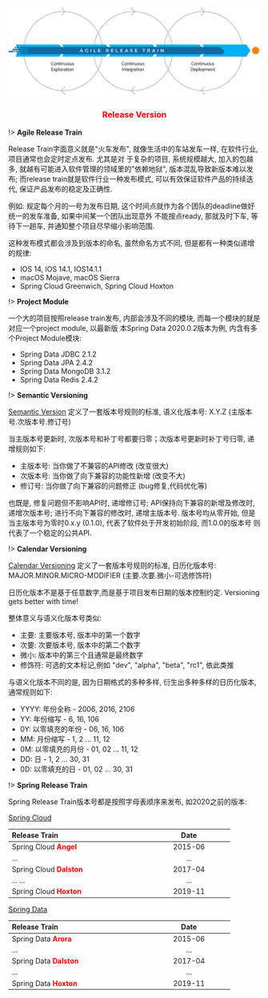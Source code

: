 <center>

![Jdk](../../media/release.png ':size=30%')

### <font color=red>Release Version</font> <!-- {docsify-ignore} -->
</center>

!> **Agile Release Train**

Release Train字面意义就是"火车发布", 就像生活中的车站发车一样, 在软件行业, 项目通常也会定时定点发布. 尤其是对
于复杂的项目, 系统规模越大, 加入的包越多, 就越有可能进入软件管理的领域里的"依赖地狱", 版本混乱导致新版本难以发
布; 而release train就是软件行业一种发布模式, 可以有效保证软件产品的持续迭代, 保证产品发布的稳定及正确性.

例如: 规定每个月的一号为发布日期, 这个时间点就作为各个团队的deadline做好统一的发车准备, 如果中间某一个团队出现意外
不能按点ready, 那就及时下车, 等待下一趟车, 并通知整个项目尽早缩小影响范围.

这种发布模式都会涉及到版本的命名, 虽然命名方式不同, 但是都有一种类似递增的规律:
- IOS 14, IOS 14.1, IOS14.1.1
- macOS Mojave, macOS Sierra
- Spring Cloud Greenwich, Spring Cloud Hoxton

!> **Project Module**

一个大的项目按照release train发布, 内部会涉及不同的模块, 而每一个模块的就是对应一个project module, 以最新版
本Spring Data 2020.0.2版本为例, 内含有多个Project Module模块: 
- Spring Data JDBC 2.1.2
- Spring Data JPA 2.4.2
- Spring Data MongoDB 3.1.2
- Spring Data Redis 2.4.2

!> **Semantic Versioning**

[Semantic Version][1] 定义了一套版本号规则的标准, 语义化版本号: X.Y.Z (主版本号.次版本号.修订号)

当主版本号更新时, 次版本号和补丁号都要归零；次版本号更新时补丁号归零, 递增规则如下: 
- 主版本号: 当你做了不兼容的API修改 (改变很大)
- 次版本号: 当你做了向下兼容的功能性新增 (改变不大)
- 修订号: 当你做了向下兼容的问题修正 (bug修复,代码优化等)

也既是, 修复问题但不影响API时, 递增修订号; API保持向下兼容的新增及修改时, 递增次版本号; 进行不向下兼容的修改时, 
递增主版本号. 版本号均从零开始, 但是当主版本号为零时0.x.y (0.1.0), 代表了软件处于开发初始阶段, 而1.0.0的版本号
则代表了一个稳定的公共API.

!> **Calendar Versioning**

[Calendar Versioning][2] 定义了一套版本号规则的标准, 日历化版本号: MAJOR.MINOR.MICRO-MODIFIER (主要.次要.微小-可选修饰符)

日历化版本不是基于任意数字,而是基于项目发布日期的版本控制约定. Versioning gets better with time!

整体意义与语义化版本号类似:
- 主要: 主要版本号, 版本中的第一个数字
- 次要: 次要版本号, 版本中的第二个数字
- 微小: 版本中的第三个且通常是最终数字
- 修饰符: 可选的文本标记,例如 "dev", "alpha", "beta", "rc1", 依此类推

与语义化版本不同的是, 因为日期格式的多种多样, 衍生出多种多样的日历化版本, 通常规则如下:
- YYYY: 年份全称 - 2006, 2016, 2106
- YY: 年份缩写 - 6, 16, 106
- 0Y: 以零填充的年份 - 06, 16, 106
- MM: 月份缩写 - 1, 2 ... 11, 12
- 0M: 以零填充的月份 - 01, 02 ... 11, 12
- DD: 日 - 1, 2 ... 30, 31
- 0D: 以零填充的日 - 01, 02 ... 30, 31

!> **Spring Release Train**

Spring Release Train版本号都是按照字母表顺序来发布, 如2020之前的版本:

[Spring Cloud][3]

<style>
table th:first-of-type {
    width: 7cm;
}
table th:nth-of-type(2) {
    width: 4cm;
}
</style>

|  Release Train                           | Date    |
|  :----                                   | :----:  |
| Spring Cloud **<font color=red>Angel**   | 2015-06 |
| ...                                      | ...     |
| Spring Cloud **<font color=red>Dalston** | 2017-04 |
| ... ...                                  | ...     |
| Spring Cloud **<font color=red>Hoxton**  | 2019-11 |

[Spring Data][4]

|  Release Train                          | Date    |
|  :----                                  | :----:  |
| Spring Data **<font color=red>Arora**   | 2015-06 |
| ...                                     | ...     |
| Spring Data **<font color=red>Dalston** | 2017-04 |
| ...                                     | ...     |
| Spring Data **<font color=red>Hoxton**  | 2019-11 |


[1]: https://semver.org/ "语义化版本"
[2]: https://calver.org/ "日历化版本"
[3]: https://spring.io/projects/spring-cloud#learn "spring-cloud"
[4]: https://spring.io/projects/spring-data#learn "spring-data"